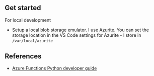 #

## Get started

For local development 

- Setup a local blob storage emulator. I use [Azurite](https://docs.microsoft.com/en-us/azure/storage/common/storage-use-azurite).
You can set the storage location in the VS Code settings for Azurite - I store in `/var/local/azurite`

## References

- [Azure Functions Python developer guide](https://docs.microsoft.com/en-us/azure/azure-functions/functions-reference-python)